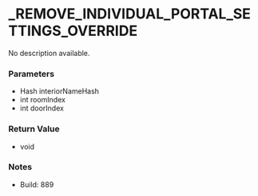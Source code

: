 # _REMOVE_INDIVIDUAL_PORTAL_SETTINGS_OVERRIDE

No description available.

### Parameters
* Hash interiorNameHash
* int roomIndex
* int doorIndex

### Return Value
* void

### Notes
* Build: 889

